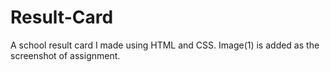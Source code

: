 # Result-Card
A school result card I made using HTML and CSS.
Image(1) is added as the screenshot of assignment.

